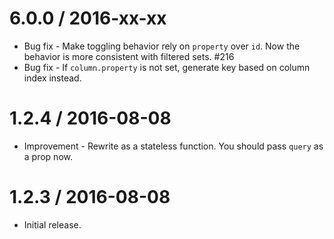 6.0.0 / 2016-xx-xx
==================

  * Bug fix - Make toggling behavior rely on `property` over `id`. Now the behavior is more consistent with filtered sets. #216
  * Bug fix - If `column.property` is not set, generate key based on column index instead.

1.2.4 / 2016-08-08
==================

  * Improvement - Rewrite as a stateless function. You should pass `query` as a prop now.

1.2.3 / 2016-08-08
==================

  * Initial release.

